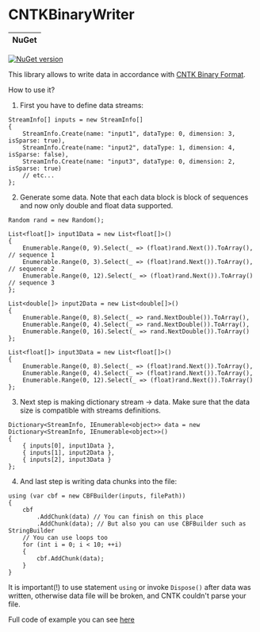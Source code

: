 # CNTKBinaryWriter

| **NuGet** |
|-------------|
[![NuGet version](https://badge.fury.io/nu/CNTKBinaryWriter.svg)](https://badge.fury.io/nu/CNTKBinaryWriter)

This library allows to write data in accordance with [CNTK Binary Format](https://docs.microsoft.com/en-us/cognitive-toolkit/brainscript-cntkbinary-reader).

How to use it?
1. First you have to define data streams:
```
StreamInfo[] inputs = new StreamInfo[]
{
    StreamInfo.Create(name: "input1", dataType: 0, dimension: 3, isSparse: true),
    StreamInfo.Create(name: "input2", dataType: 1, dimension: 4, isSparse: false),
    StreamInfo.Create(name: "input3", dataType: 0, dimension: 2, isSparse: true)
    // etc...
};
```
2. Generate some data. Note that each data block is block of sequences and now only double and float data supported.
```
Random rand = new Random();

List<float[]> input1Data = new List<float[]>()
{
    Enumerable.Range(0, 9).Select(_ => (float)rand.Next()).ToArray(), // sequence 1
    Enumerable.Range(0, 3).Select(_ => (float)rand.Next()).ToArray(), // sequence 2
    Enumerable.Range(0, 12).Select(_ => (float)rand.Next()).ToArray() // sequence 3
};

List<double[]> input2Data = new List<double[]>()
{
    Enumerable.Range(0, 8).Select(_ => rand.NextDouble()).ToArray(),
    Enumerable.Range(0, 4).Select(_ => rand.NextDouble()).ToArray(),
    Enumerable.Range(0, 16).Select(_ => rand.NextDouble()).ToArray()
};

List<float[]> input3Data = new List<float[]>()
{
    Enumerable.Range(0, 8).Select(_ => (float)rand.Next()).ToArray(),
    Enumerable.Range(0, 4).Select(_ => (float)rand.Next()).ToArray(),
    Enumerable.Range(0, 12).Select(_ => (float)rand.Next()).ToArray()
};
```

3. Next step is making dictionary stream -> data. Make sure that the data size is compatible with streams definitions.
```
Dictionary<StreamInfo, IEnumerable<object>> data = new Dictionary<StreamInfo, IEnumerable<object>>()
{
    { inputs[0], input1Data },
    { inputs[1], input2Data },
    { inputs[2], input3Data }
};
```
4. And last step is writing data chunks into the file:
```
using (var cbf = new CBFBuilder(inputs, filePath))
{
    cbf
        .AddChunk(data) // You can finish on this place
        .AddChunk(data); // But also you can use CBFBuilder such as StringBuilder
    // You can use loops too
    for (int i = 0; i < 10; ++i)
    {
        cbf.AddChunk(data);
    }
}
```

It is important(!) to use statement `using` or invoke `Dispose()` after data was written, otherwise data file will be broken, and CNTK couldn't parse your file.

Full code of example you can see [here](https://github.com/elevir/CNTKBinaryWriter/blob/master/CBFBuilder.Examples/Program.cs)
